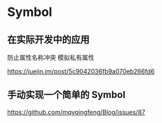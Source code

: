 # Symbol

## 在实际开发中的应用

防止属性名称冲突 模拟私有属性

https://juejin.im/post/5c9042036fb9a070eb266fd6

## 手动实现一个简单的 Symbol

https://github.com/mqyqingfeng/Blog/issues/87
